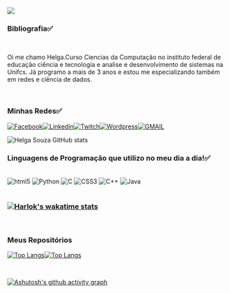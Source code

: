 
<img src="https://photos.app.goo.gl/DXgN4PejbQm1MUL76">

<H3>Bibliografia✅</H3></br>

<p>
Oi me chamo Helga.Curso Ciencias da Computação no instituto federal de educação ciência e tecnologia e analise e desenvolvimento de sistemas na Unifcs. Já programo a mais de 3 anos e estou me especializando também em redes e ciência de dados.
</p></br>

<h3>Minhas Redes✅</h3>

<div imagen>

[![Facebook](https://img.shields.io/badge/Facebook-1877F2?style=for-the-badge&logo=facebook&logoColor=white)]()[![Linkedin](https://img.shields.io/badge/LinkedIn-0077B5?style=for-the-badge&logo=linkedin&logoColor=white)]()[![Twitch](https://img.shields.io/badge/Twitch-9146FF?style=for-the-badge&logo=twitch&logoColor=white)]()[![Wordpress](https://img.shields.io/badge/Wordpress-21759B?style=for-the-badge&logo=wordpress&logoColor=white)]()[![GMAIL](https://img.shields.io/badge/Gmail-D14836?style=for-the-badge&logo=gmail&logoColor=white)]()


![Helga Souza GitHub stats](https://github-readme-stats.vercel.app/api?username=helguiita2021&show_icons=true&theme=cobalt)


<H3>Linguagens de Programação que utilizo no meu dia a dia!✅</H3>

<div style="display: inline_block"><br/>

<img align="center" alt="html5"  src="https://img.shields.io/badge/HTML5-E34F26?style=for-the-badge&logo=html5&logoColor=white">
<img align="center" alt="Python"  src="https://img.shields.io/badge/Python-3776AB?style=for-the-badge&logo=python&logoColor=white">
<img align="center" alt="C"  src="https://img.shields.io/badge/C-00599C?style=for-the-badge&logo=c&logoColor=white">
<img align="center" alt="CSS3"  src="https://img.shields.io/badge/CSS3-1572B6?style=for-the-badge&logo=css3&logoColor=white">
<img align="center" alt="C++"  src="https://img.shields.io/badge/C%2B%2B-00599C?style=for-the-badge&logo=c%2B%2B&logoColor=white">
<img align="center" alt="Java"  src="https://img.shields.io/badge/Java-ED8B00?style=for-the-badge&logo=openjdk&logoColor=white">

</div>

</br>

<h3>

[![Harlok's wakatime stats](https://github-readme-stats.vercel.app/api/wakatime?username=helguiita2021)](https://github.com/anuraghazra/github-readme-stats)

</h3>

</br>

<h3>Meus Repositórios</h3>


[![Top Langs](https://github-readme-stats.vercel.app/api/top-langs/?username=helguiita2021&size_weight=0.5&count_weight=0.5)](https://github.com/anuraghazra/github-readme-stats)[![Top Langs](https://github-readme-stats.vercel.app/api/top-langs/?username=helguiita2021a&layout=pie)](https://github.com/anuraghazra/github-readme-stats)


</br>

[![Ashutosh's github activity graph](https://github-readme-activity-graph.cyclic.app/graph?username=helguiita2021&bg_color=000000&color=ff00ff&line=a9a9a9&point=00ffff&area=true&hide_border=true)](https://github.com/ashutosh00710/github-readme-activity-graph)

</div>







